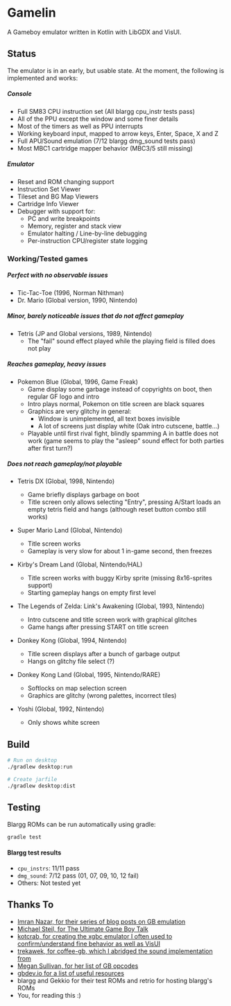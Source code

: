 # Gamelin
A Gameboy emulator written in Kotlin with LibGDX and VisUI.

## Status
The emulator is in an early, but usable state. At the moment, the following is implemented and works:

##### Console
- Full SM83 CPU instruction set (All blargg cpu_instr tests pass)
- All of the PPU except the window and some finer details
- Most of the timers as well as PPU interrupts
- Working keyboard input, mapped to arrow keys, Enter, Space, X and Z
- Full APU/Sound emulation (7/12 blargg dmg_sound tests pass)
- Most MBC1 cartridge mapper behavior (MBC3/5 still missing)

##### Emulator
- Reset and ROM changing support
- Instruction Set Viewer
- Tileset and BG Map Viewers
- Cartridge Info Viewer
- Debugger with support for:
    - PC and write breakpoints
    - Memory, register and stack view
    - Emulator halting / Line-by-line debugging
    - Per-instruction CPU/register state logging

### Working/Tested games
##### Perfect with no observable issues
- Tic-Tac-Toe (1996, Norman Nithman)
- Dr. Mario (Global version, 1990, Nintendo)

##### Minor, barely noticeable issues that do not affect gameplay
- Tetris (JP and Global versions, 1989, Nintendo)
    - The "fail" sound effect played while the playing field is filled does not play

##### Reaches gameplay, heavy issues
- Pokemon Blue (Global, 1996, Game Freak)
    - Game display some garbage instead of copyrights on boot, then regular GF logo and intro
    - Intro plays normal, Pokemon on title screen are black squares
    - Graphics are very glitchy in general:
        - Window is unimplemented, all text boxes invisible
        - A lot of screens just display white (Oak intro cutscene, battle...)
    - Playable until first rival fight, blindly spamming A in battle does not work 
    (game seems to play the "asleep" sound effect for both parties after first turn?)

##### Does not reach gameplay/not playable
- Tetris DX (Global, 1998, Nintendo)
    - Game briefly displays garbage on boot
    - Title screen only allows selecting "Entry", pressing A/Start loads an empty
    tetris field and hangs (although reset button combo still works)

- Super Mario Land (Global, Nintendo)
    - Title screen works
    - Gameplay is very slow for about 1 in-game second, then freezes

- Kirby's Dream Land (Global, Nintendo/HAL)
    - Title screen works with buggy Kirby sprite (missing 8x16-sprites support)
    - Starting gameplay hangs on empty first level

- The Legends of Zelda: Link's Awakening (Global, 1993, Nintendo)
    - Intro cutscene and title screen work with graphical glitches
    - Game hangs after pressing START on title screen

- Donkey Kong (Global, 1994, Nintendo)
    - Title screen displays after a bunch of garbage output
    - Hangs on glitchy file select (?)

- Donkey Kong Land (Global, 1995, Nintendo/RARE)
    - Softlocks on map selection screen
    - Graphics are glitchy (wrong palettes, incorrect tiles)

- Yoshi (Global, 1992, Nintendo)
    - Only shows white screen

## Build
``` bash
# Run on desktop
./gradlew desktop:run

# Create jarfile
./gradlew desktop:dist
```

## Testing
Blargg ROMs can be run automatically using gradle:
```bash
gradle test
```

#### Blargg test results
- `cpu_instrs`: 11/11 pass
- `dmg_sound`: 7/12 pass (01, 07, 09, 10, 12 fail)
- Others: Not tested yet

## Thanks To
- [Imran Nazar, for their series of blog posts on GB emulation](http://imrannazar.com/GameBoy-Emulation-in-JavaScript:-The-CPU)
- [Michael Steil, for The Ultimate Game Boy Talk](https://media.ccc.de/v/33c3-8029-the_ultimate_game_boy_talk)
- [kotcrab, for creating the xgbc emulator I often used to confirm/understand fine behavior as well as VisUI](https://github.com/kotcrab/xgbc)
- [trekawek, for coffee-gb, which I abridged the sound implementation from](https://github.com/trekawek/coffee-gb)
- [Megan Sullivan, for her list of GB opcodes](https://meganesulli.com/blog/game-boy-opcodes)
- [gbdev.io for a list of useful resources](https://gbdev.io)
- blargg and Gekkio for their test ROMs and retrio for hosting blargg's ROMs
- You, for reading this :)
